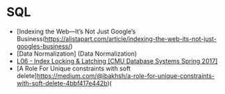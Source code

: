 # SQL

- [Indexing the Web—It’s Not Just Google’s Business(https://alistapart.com/article/indexing-the-web-its-not-just-googles-business/)
- [Data Normalization] (Data Normalization)
- [L06 - Index Locking & Latching [CMU Database Systems Spring 2017]](https://www.youtube.com/watch?v=y8WoIgT_LIQ&list=PLSE8ODhjZXjYgTIlqf4Dy9KQpQ7kn1Tl0&index=6)
- [A Role For Unique constraints with soft delete]https://medium.com/@ibakhsh/a-role-for-unique-constraints-with-soft-delete-4bbf417e442b)(
